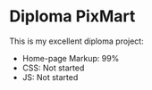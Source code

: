 # Diploma PixMart

This is my excellent diploma project:

- Home-page Markup: 99%
- CSS: Not started
- JS: Not started
